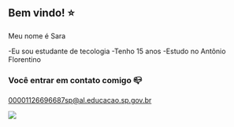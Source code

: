 ## Bem vindo! ⭐

Meu nome é Sara

-Eu sou estudante de tecologia
-Tenho 15 anos
-Estudo no Antônio Florentino

### Você entrar em contato comigo 📪

00001126696687sp@al.educacao.sp.gov.br


![](https://media.tenor.com/Nq5Uvu5HLywAAAAi/barbie-light-gif.gif)

